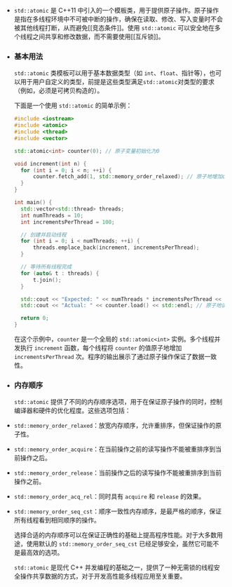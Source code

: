 - `std::atomic` 是 C++11 中引入的一个模板类，用于提供原子操作。原子操作是指在多线程环境中不可被中断的操作，确保在读取、修改、写入变量时不会被其他线程打断，从而避免[[竞态条件]]。使用 `std::atomic` 可以安全地在多个线程之间共享和修改数据，而不需要使用[[互斥锁]]。
- ### 基本用法
  
  `std::atomic` 类模板可以用于基本数据类型（如 `int`、`float`、指针等），也可以用于用户自定义的类型，前提是这些类型满足`std::atomic`对类型的要求（例如，必须是可拷贝构造的）。
  
  下面是一个使用 `std::atomic` 的简单示例：
  
  ```cpp
  #include <iostream>
  #include <atomic>
  #include <thread>
  #include <vector>
  
  std::atomic<int> counter(0); // 原子变量初始化为0
  
  void increment(int n) {
    for (int i = 0; i < n; ++i) {
        counter.fetch_add(1, std::memory_order_relaxed); // 原子地增加counter的值
    }
  }
  
  int main() {
    std::vector<std::thread> threads;
    int numThreads = 10;
    int incrementsPerThread = 100;
  
    // 创建并启动线程
    for (int i = 0; i < numThreads; ++i) {
        threads.emplace_back(increment, incrementsPerThread);
    }
  
    // 等待所有线程完成
    for (auto& t : threads) {
        t.join();
    }
  
    std::cout << "Expected: " << numThreads * incrementsPerThread << std::endl;
    std::cout << "Actual: " << counter.load() << std::endl; // 原子地读取counter的值
  
    return 0;
  }
  ```
  
  在这个示例中，`counter` 是一个全局的 `std::atomic<int>` 实例。多个线程并发执行 `increment` 函数，每个线程将 `counter` 的值原子地增加 `incrementsPerThread` 次。程序的输出展示了通过原子操作保证了数据一致性。
- ### 内存顺序
  
  `std::atomic` 提供了不同的内存顺序选项，用于在保证原子操作的同时，控制编译器和硬件的优化程度。这些选项包括：
- `std::memory_order_relaxed`：放宽内存顺序，允许重排序，但保证操作的原子性。
- `std::memory_order_acquire`：在当前操作之前的读写操作不能被重排序到当前操作之后。
- `std::memory_order_release`：当前操作之后的读写操作不能被重排序到当前操作之前。
- `std::memory_order_acq_rel`：同时具有 `acquire` 和 `release` 的效果。
- `std::memory_order_seq_cst`：顺序一致性内存顺序，是最严格的顺序，保证所有线程看到相同顺序的操作。
  
  选择合适的内存顺序可以在保证正确性的基础上提高程序性能。对于大多数用途，使用默认的 `std::memory_order_seq_cst` 已经足够安全，虽然它可能不是最高效的选项。
  
  `std::atomic` 是现代 C++ 并发编程的基础之一，提供了一种无需锁的线程安全操作共享数据的方式，对于开发高性能多线程应用至关重要。